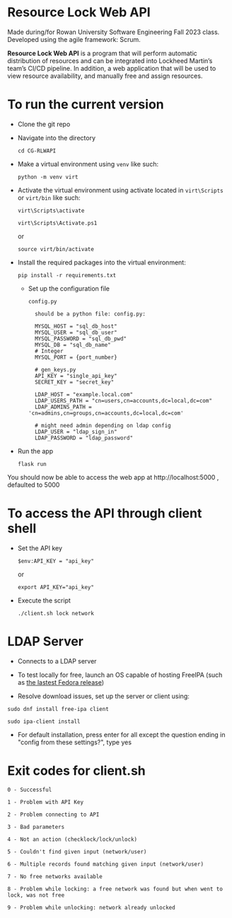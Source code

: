 


# Resource Lock Web API
Made during/for Rowan University Software Engineering Fall 2023 class. Developed using the agile framework: Scrum.

**Resource Lock Web API** is a program that will perform automatic distribution of resources and can be integrated into Lockheed Martin’s team’s CI/CD pipeline. In addition, a web application that will be used to view resource availability, and manually free and assign resources.

# To run the current version
- Clone the git repo
- Navigate into the directory

	`cd CG-RLWAPI`
    
- Make a virtual environment using `venv` like such:

	`python -m venv virt`

- Activate the virtual environment using activate located in `virt\Scripts` or `virt/bin` like such:

	`virt\Scripts\activate`

	`virt\Scripts\Activate.ps1`
    
    or

	`source virt/bin/activate`

- Install the required packages into the virtual environment:

	`pip install -r requirements.txt`
    
  - Set up the configuration file

     `config.py`
   
          should be a python file: config.py:
          
          MYSQL_HOST = "sql_db_host"
          MYSQL_USER = "sql_db_user"
          MYSQL_PASSWORD = "sql_db_pwd"
          MYSQL_DB = "sql_db_name"
          # Integer
          MYSQL_PORT = {port_number}
        
          # gen_keys.py
          API_KEY = "single_api_key"
          SECRET_KEY = "secret_key"   

          LDAP_HOST = "example.local.com"
          LDAP_USERS_PATH = "cn=users,cn=accounts,dc=local,dc=com"
          LDAP_ADMINS_PATH = 'cn=admins,cn=groups,cn=accounts,dc=local,dc=com'

          # might need admin depending on ldap config
          LDAP_USER = "ldap_sign_in"
          LDAP_PASSWORD = "ldap_password"



- Run the app

	`flask run`

You should now be able to access the web app at http://localhost:5000 , defaulted to 5000

# To access the API through client shell

- Set the API key

	`$env:API_KEY = "api_key"`

    or

	`export API_KEY="api_key"`

- Execute the script
	
	`./client.sh lock network`

# LDAP Server
- Connects to a LDAP server

- To test locally for free, launch an OS capable of hosting FreeIPA (such as [the lastest Fedora release](https://fedoraproject.org/workstation/download))

- Resolve download issues, set up the server or client using:

`sudo dnf install free-ipa client`

`sudo ipa-client install`

- For default installation, press enter for all except the question ending in "config from these settings?", type yes

# Exit codes for client.sh

    0 - Successful

    1 - Problem with API Key
    
    2 - Problem connecting to API

    3 - Bad parameters

    4 - Not an action (checklock/lock/unlock)

    5 - Couldn't find given input (network/user)

    6 - Multiple records found matching given input (network/user)

    7 - No free networks available

    8 - Problem while locking: a free network was found but when went to lock, was not free
    
    9 - Problem while unlocking: network already unlocked
